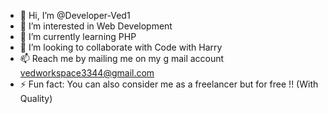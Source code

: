 - 👋 Hi, I’m @Developer-Ved1
- 👀 I’m interested in Web Development
- 🌱 I’m currently learning PHP
- 💞️ I’m looking to collaborate with Code with Harry
- 📫 Reach me by mailing me on my g mail account vedworkspace3344@gmail.com
- ⚡ Fun fact: You can also consider me as a freelancer but for free !! (With Quality)

<!---
Developer-Ved1/Developer-Ved1 is a ✨ special ✨ repository because its `README.md` (this file) appears on your GitHub profile.
You can click the Preview link to take a look at your changes.
--->
